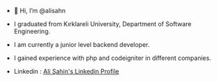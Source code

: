- 👋 Hi, I’m @alisahn
- I graduated from Kırklareli University, Department of Software Engineering.
- I am currently a junior level backend developer.
- I gained experience with php and codeigniter in different companies.

- Linkedin : [Ali Şahin's Linkedin Profile](https://www.linkedin.com/in/ali-sahin-info/)
